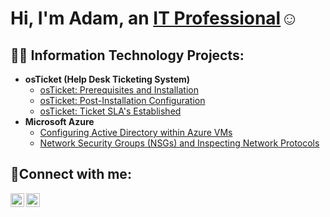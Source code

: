 <h1>Hi, I'm Adam, an <a href="https://linkedin.com/in/adam-collins7">IT Professional</a>☺</h1>

<h2>👨‍💻 Information Technology Projects:</h2>

- <b>osTicket (Help Desk Ticketing System)</b>
  - [osTicket: Prerequisites and Installation](https://github.com/AdamDCollins7/osticket-prereqs)
  - [osTicket: Post-Installation Configuration](https://github.com/AdamDCollins7/post-install-config)
  - [osTicket: Ticket SLA's Established](https://github.com/AdamDCollins7/ticket-lifecycle)
- <b>Microsoft Azure</b>
  - [Configuring Active Directory within Azure VMs](https://github.com/AdamDCollins7/configure-ad)
  - [Network Security Groups (NSGs) and Inspecting Network Protocols](https://github.com/AdamDCollins7/azure-network-protocols)

<h2>🤳Connect with me:</h2>

[<img align="left" alt="Adam | LinkedIn" width="22px" src="https://cdn.jsdelivr.net/npm/simple-icons@v3/icons/linkedin.svg" />][linkedin]
[<img align="left" alt="Adam | Instagram" width="22px" src="https://cdn.jsdelivr.net/npm/simple-icons@v3/icons/instagram.svg" />][instagram]

[instagram]: https://www.instagram.com/
[linkedin]: https://linkedin.com/in/adam-collins7

